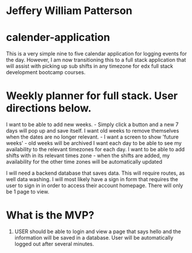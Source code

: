 # Jeffery William Patterson

# calender-application
This is a very simple nine to five calendar application for logging events for the day. However, I am now transitioning this to a full stack application that will assist with picking up sub shifts in any timezone for edx full stack development bootcamp courses.

# Weekly planner for full stack. User directions below. 

I want to be able to add new weeks.
    - Simply click a button and a new 7 days will pop up and save itself.
I want old weeks to remove themselves when the dates are no longer relevant.
    - I want a screen to show 'future weeks'
    - old weeks will be archived
I want each day to be able to see my availability to the relevant timezones for each day. 
I want to be able to add shifts with in its relevant times zone
    - when the shifts are added, my availability for the other time zones will be automatically updated

I will need a backend database that saves data. This will require routes, as well data washing. I will most likely have a sign in form that requires the user to sign in in order to access their account homepage. There will only be 1 page to view.

# What is the MVP?
1. USER should be able to login and view a page that says hello and the information will be saved in a database. User will be automatically logged out after several minutes.